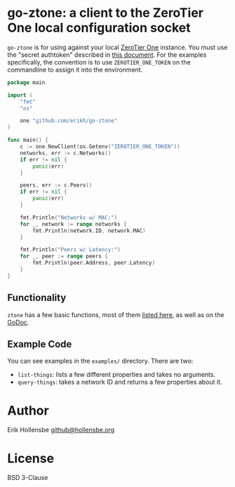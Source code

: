 # go-ztone: a client to the ZeroTier One local configuration socket

`go-ztone` is for using against your local [ZeroTier One](https://www.zerotier.com) instance. You must use the "secret authtoken" described in [this document](https://github.com/zerotier/zerotierone#running). For the examples specifically, the convention is to use `ZEROTIER_ONE_TOKEN` on the commandline to assign it into the environment.

```go
package main

import (
	"fmt"
	"os"

	one "github.com/erikh/go-ztone"
)

func main() {
	c := one.NewClient(os.Getenv("ZEROTIER_ONE_TOKEN"))
	networks, err := c.Networks()
	if err != nil {
		panic(err)
	}

	peers, err := c.Peers()
	if err != nil {
		panic(err)
	}

	fmt.Println("Networks w/ MAC:")
	for _, network := range networks {
		fmt.Println(network.ID, network.MAC)
	}

	fmt.Println("Peers w/ Latency:")
	for _, peer := range peers {
		fmt.Println(peer.Address, peer.Latency)
	}
}
```

## Functionality

`ztone` has a few basic functions, most of them [listed here](https://github.com/zerotier/ZeroTierOne/blob/master/service/README.md), as well as on the [GoDoc](https://pkg.go.dev/github.com/erikh/go-ztone).

## Example Code

You can see examples in the `examples/` directory. There are two:

- `list-things`: lists a few different properties and takes no arguments.
- `query-things`: takes a network ID and returns a few properties about it.

# Author

Erik Hollensbe <github@hollensbe.org>

# License

BSD 3-Clause
